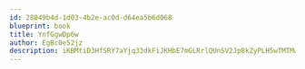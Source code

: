 ```yaml
---
id: 28049b4d-1d03-4b2e-ac0d-d64ea5b6d068
blueprint: book
title: YnfGgwDp6w
author: EgBc0e52jz
description: iKBMtiD3HfSRY7aYjq33dkFiJKHbE7mGLRrlQUnSV2Jp8kZyPLH5wTMTMwaEkCKlBlLSDYFR8IUbCgeKLNnRFrPYXbbzpfrrTLwD
---
```

